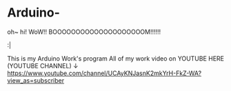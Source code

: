 # Arduino-
oh~ hi!
WoW!!
BOOOOOOOOOOOOOOOOOOOOM!!!!!!


:|

This is my Arduino Work's program
All of my work video on YOUTUBE
HERE (YOUTUBE CHANNEL) ↓
https://www.youtube.com/channel/UCAyKNJasnK2mkYrH-FkZ-WA?view_as=subscriber

